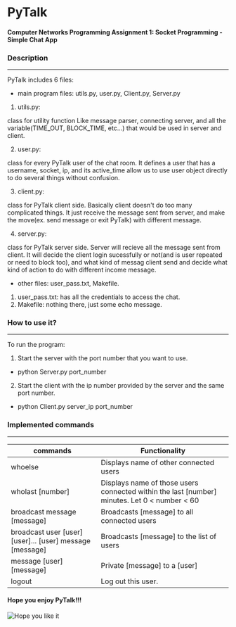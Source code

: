 # PyTalk
#### Computer Networks Programming Assignment 1: Socket Programming - Simple Chat App

### Description
------

PyTalk includes 6 files:

- main program files: utils.py, user.py, Client.py, Server.py

1. utils.py:

class for utility function
Like message parser, connecting server,
and all the variable(TIME_OUT, BLOCK_TIME, etc...)
that would be used in server and client.

2. user.py:

class for every PyTalk user of the chat room.
It defines a user that has a username, socket, ip,
and its active_time allow us to use user object
directly to do several things without confusion.

3. client.py:

class for PyTalk client side. Basically client doesn't do
too many complicated things. It just receive the message
sent from server, and make the move(ex. send message or
exit PyTalk) with different message.

4. server.py:

class for PyTalk server side. Server will recieve all
the message sent from client. It will decide the client
login sucessfully or not(and is user repeated or need to
block too), and what kind of messag client send and decide
what kind of action to do with different income message.

- other files: user_pass.txt, Makefile.

1. user_pass.txt: has all the credentials to access the chat.
2. Makefile: nothing there, just some echo message.

### How to use it?
------

To run the program:

1. Start the server with the port number that you want to use.
- python Server.py port_number
2. Start the client with the ip number provided by the server and the same port number.
- python Client.py server_ip port_number

### Implemented commands
------

|commands                       |Functionality                                 |
|-------------------------------|----------------------------------------------|
|whoelse                        |Displays name of other connected users        |
|wholast [number]               |Displays name of those users connected within the last [number] minutes. Let 0 < number < 60|
|broadcast message [message]    |Broadcasts [message] to all connected users   |
|broadcast user [user] [user]... [user] message [message]|Broadcasts [message] to the list of users      |
|message [user] [message]       |Private [message] to a [user]                 |
|logout                         |Log out this user.                            |


#### Hope you enjoy PyTalk!!!
![Hope you like it](http://cdn0.vox-cdn.com/assets/5057232/kerley_dance.gif)

